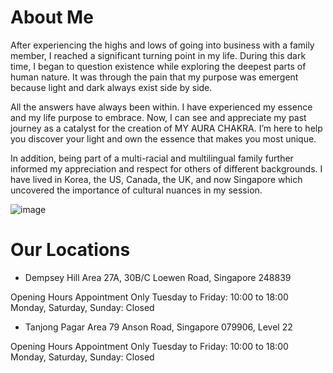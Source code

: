 # About Me
After experiencing the highs and lows of going into business with a family member, I reached a significant turning point in my life. During this dark time, I began to question existence while exploring the deepest parts of human nature. It was through the pain that my purpose was emergent because light and dark always exist side by side.

All the answers have always been within. I have experienced my essence and my life purpose to embrace. Now, I can see and appreciate my past journey as a catalyst for the creation of MY AURA CHAKRA.  I’m here to help you discover your light and own the essence that makes you most unique.

In addition, being part of a multi-racial and multilingual family further informed my appreciation and respect for others of different backgrounds. I have lived in Korea, the US, Canada, the UK, and now Singapore which uncovered the importance of cultural nuances in my session.

![image](https://github.com/aurachakra/.github/assets/5246059/f1751003-09ee-4102-ae22-b1f773e0a6ea)

# Our Locations

* Dempsey Hill Area
27A, 30B/C Loewen Road, Singapore 248839

Opening Hours
Appointment Only
Tuesday to Friday: 10:00 to 18:00
Monday, Saturday, Sunday: Closed


* Tanjong Pagar Area
79 Anson Road, Singapore 079906, Level 22

Opening Hours
Appointment Only
Tuesday to Friday: 10:00 to 18:00
Monday, Saturday, Sunday: Closed
